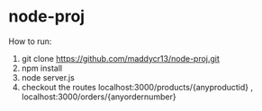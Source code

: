 # node-proj

How to run: 
1. git clone https://github.com/maddycr13/node-proj.git
2. npm install
3. node server.js
4. checkout the routes localhost:3000/products/{anyproductid} , localhost:3000/orders/{anyordernumber}
